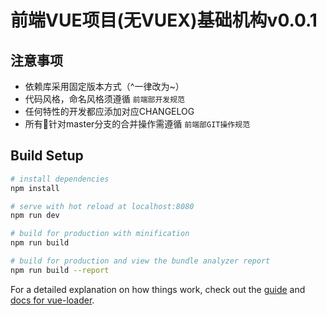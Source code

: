 # 前端VUE项目(无VUEX)基础机构v0.0.1

## 注意事项

+ 依赖库采用固定版本方式（^一律改为~）
+ 代码风格，命名风格须遵循 ``` 前端部开发规范 ```
+ 任何特性的开发都应添加对应CHANGELOG
+ 所有针对master分支的合并操作需遵循 ``` 前端部GIT操作规范 ```

## Build Setup

``` bash
# install dependencies
npm install

# serve with hot reload at localhost:8080
npm run dev

# build for production with minification
npm run build

# build for production and view the bundle analyzer report
npm run build --report
```

For a detailed explanation on how things work, check out the [guide](http://vuejs-templates.github.io/webpack/) and [docs for vue-loader](http://vuejs.github.io/vue-loader).


